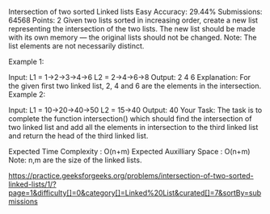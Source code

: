 Intersection of two sorted Linked lists
Easy Accuracy: 29.44% Submissions: 64568 Points: 2
Given two lists sorted in increasing order, create a new list representing the intersection of the two lists. The new list should be made with its own memory — the original lists should not be changed.
Note: The list elements are not necessarily distinct.

Example 1:

Input:
L1 = 1->2->3->4->6
L2 = 2->4->6->8
Output: 2 4 6
Explanation: For the given first two
linked list, 2, 4 and 6 are the elements
in the intersection.
Example 2:

Input:
L1 = 10->20->40->50
L2 = 15->40
Output: 40
Your Task:
The task is to complete the function intersection() which should find the intersection of two linked list and add all the elements in intersection to the third linked list and return the head of the third linked list.

Expected Time Complexity : O(n+m)
Expected Auxilliary Space : O(n+m)
Note: n,m are the size of the linked lists.

https://practice.geeksforgeeks.org/problems/intersection-of-two-sorted-linked-lists/1/?page=1&difficulty[]=0&category[]=Linked%20List&curated[]=7&sortBy=submissions

